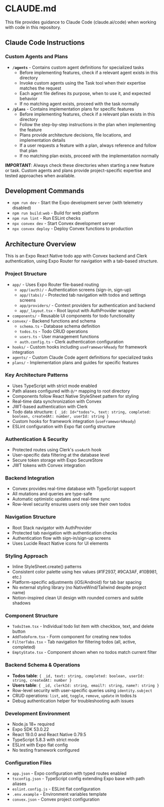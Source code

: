 # CLAUDE.md

This file provides guidance to Claude Code (claude.ai/code) when working with code in this repository.

## Claude Code Instructions

### Custom Agents and Plans
- **`/agents`** - Contains custom agent definitions for specialized tasks
  - Before implementing features, check if a relevant agent exists in this directory
  - Invoke custom agents using the Task tool when their expertise matches the request
  - Each agent file defines its purpose, when to use it, and expected behavior
  - If no matching agent exists, proceed with the task normally
- **`/plans`** - Contains implementation plans for specific features
  - Before implementing features, check if a relevant plan exists in this directory
  - Follow the step-by-step instructions in the plan when implementing the feature
  - Plans provide architecture decisions, file locations, and implementation details
  - If a user requests a feature with a plan, always reference and follow that plan
  - If no matching plan exists, proceed with the implementation normally

**IMPORTANT**: Always check these directories when starting a new feature or task. Custom agents and plans provide project-specific expertise and tested approaches when available.

## Development Commands

- `npm run dev` - Start the Expo development server (with telemetry disabled)
- `npm run build:web` - Build for web platform
- `npm run lint` - Run ESLint checks
- `npx convex dev` - Start Convex development server
- `npx convex deploy` - Deploy Convex functions to production

## Architecture Overview

This is an Expo React Native todo app with Convex backend and Clerk authentication, using Expo Router for navigation with a tab-based structure.

### Project Structure
- `app/` - Uses Expo Router file-based routing
  - `app/(auth)/` - Authentication screens (sign-in, sign-up)
  - `app/(tabs)/` - Protected tab navigation with todos and settings screens
  - `app/providers/` - Context providers for authentication and backend
  - `app/_layout.tsx` - Root layout with AuthProvider wrapper
- `components/` - Reusable UI components for todo functionality
- `convex/` - Backend functions and schema
  - `schema.ts` - Database schema definition
  - `todos.ts` - Todo CRUD operations
  - `users.ts` - User management functions
  - `auth.config.ts` - Clerk authentication configuration
- `hooks/` - Custom hooks including `useFrameworkReady` for framework integration
- `agents/` - Custom Claude Code agent definitions for specialized tasks
- `plans/` - Implementation plans and guides for specific features

### Key Architecture Patterns
- Uses TypeScript with strict mode enabled
- Path aliases configured with `@/*` mapping to root directory
- Components follow React Native StyleSheet pattern for styling
- Real-time data synchronization with Convex
- JWT-based authentication with Clerk
- Todo data structure: `{ _id: Id<"todos">, text: string, completed: boolean, createdAt: number, userId: string }`
- Custom hooks for framework integration (`useFrameworkReady`)
- ESLint configuration with Expo flat config structure

### Authentication & Security
- Protected routes using Clerk's `useAuth` hook
- User-specific data filtering at the database level
- Secure token storage with Expo SecureStore
- JWT tokens with Convex integration

### Backend Integration
- Convex provides real-time database with TypeScript support
- All mutations and queries are type-safe
- Automatic optimistic updates and real-time sync
- Row-level security ensures users only see their own todos

### Navigation Structure
- Root Stack navigator with AuthProvider
- Protected tab navigation with authentication checks
- Authentication flow with sign-in/sign-up screens
- Uses Lucide React Native icons for UI elements

### Styling Approach
- Inline StyleSheet.create() patterns
- Consistent color palette using hex values (#1F2937, #9CA3AF, #10B981, etc.)
- Platform-specific adjustments (iOS/Android) for tab bar spacing
- No external styling library (no NativeWind/Tailwind despite project name)
- Notion-inspired clean UI design with rounded corners and subtle shadows

### Component Structure
- `TodoItem.tsx` - Individual todo list item with checkbox, text, and delete button
- `AddTodoForm.tsx` - Form component for creating new todos
- `FilterTabs.tsx` - Tab navigation for filtering todos (all, active, completed)
- `EmptyState.tsx` - Component shown when no todos match current filter

### Backend Schema & Operations
- **Todos table**: `{ _id, text: string, completed: boolean, userId: string, createdAt: number }`
- **Users table**: `{ _id, clerkId: string, email?: string, name?: string }`
- Row-level security with user-specific queries using `identity.subject`
- CRUD operations: `list`, `add`, `toggle`, `remove`, `update` in todos.ts
- Debug authentication helper for troubleshooting auth issues

### Development Environment
- Node.js 18+ required
- Expo SDK 53.0.22
- React 19.0.0 and React Native 0.79.5
- TypeScript 5.8.3 with strict mode
- ESLint with Expo flat config
- No testing framework configured

### Configuration Files
- `app.json` - Expo configuration with typed routes enabled
- `tsconfig.json` - TypeScript config extending Expo base with path aliases
- `eslint.config.js` - ESLint flat configuration
- `.env.example` - Environment variables template
- `convex.json` - Convex project configuration